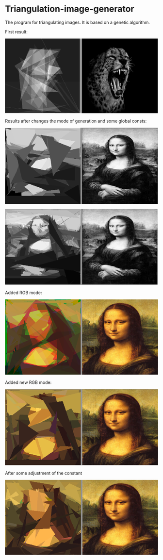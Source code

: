 # Triangulation-image-generator

The program for triangulating images. It is based on a genetic algorithm.

First result:

![1](https://github.com/josdas/Triangulation-image-generator/blob/master/screen/screen_1.png)

Results after сhanges the mode of generation and some global consts:

![2](https://github.com/josdas/Triangulation-image-generator/blob/master/screen/screen_2.png)

![3](https://github.com/josdas/Triangulation-image-generator/blob/master/screen/screen_4.png)

Added RGB mode:

![4](https://github.com/josdas/Triangulation-image-generator/blob/master/screen/screen_6.png)

Added new RGB mode:

![5](https://github.com/josdas/Triangulation-image-generator/blob/master/screen/screen_7.png)

After some adjustment of the constant

![6](https://github.com/josdas/Triangulation-image-generator/blob/master/screen/screen_8.png)

